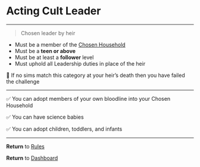 # Acting Cult Leader

---

> Chosen leader by heir
> 
- Must be a member of the [Chosen Household](Chosen%20Household%2028feed3eb831805cbff3dbc18d19f9d2.md)
- Must be a **teen or above**
- Must be at least a **follower** level
- Must uphold all Leadership duties in place of the heir

🚫 If no sims match this category at your heir’s death then you have failed the challenge

---

✅ You can adopt members of your own bloodline into your Chosen Household

✅ You can have science babies

✅ You can adopt children, toddlers, and infants

---

**Return** to [Rules](Rules%20Lore%2028deed3eb83180b1965afd46279ad482.md)

**Return** to [Dashboard](https://www.notion.so/TS4-Diffy-Cult-Challenge-28ceed3eb83180f5b0f0f4e031163a32?pvs=21)